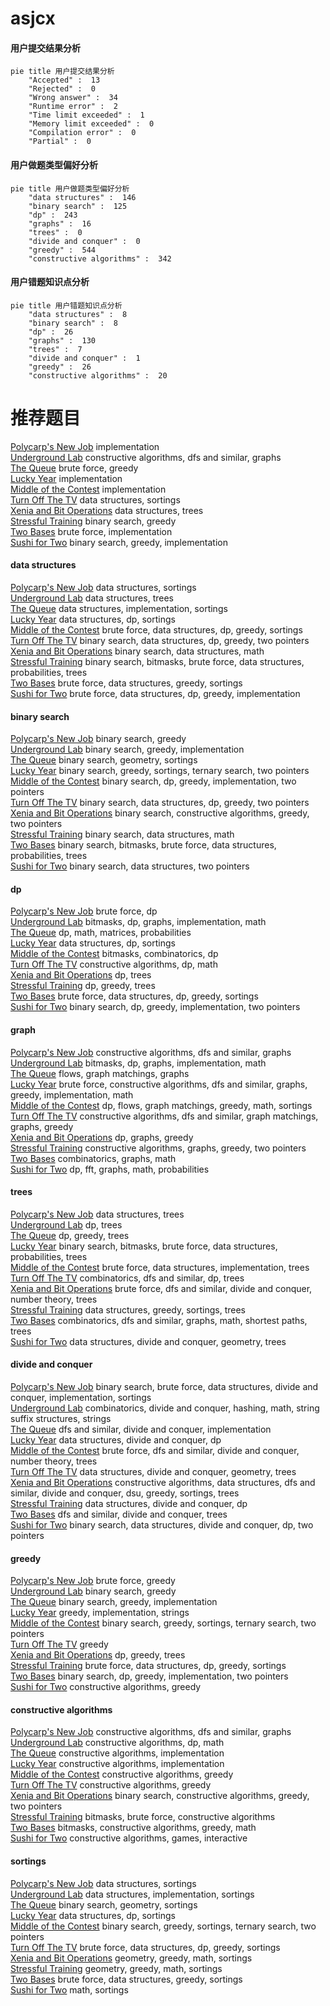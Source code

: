 # asjcx
<!-- tabs:start -->
#### **用户提交结果分析**

```mermaid
pie title 用户提交结果分析
    "Accepted" :  13
    "Rejected" :  0
    "Wrong answer" :  34
    "Runtime error" :  2
    "Time limit exceeded" :  1
    "Memory limit exceeded" :  0
    "Compilation error" :  0
    "Partial" :  0
```
#### **用户做题类型偏好分析**

```mermaid
pie title 用户做题类型偏好分析
    "data structures" :  146
    "binary search" :  125
    "dp" :  243
    "graphs" :  16
    "trees" :  0
    "divide and conquer" :  0
    "greedy" :  544
    "constructive algorithms" :  342
```
#### **用户错题知识点分析**

```mermaid
pie title 用户错题知识点分析
    "data structures" :  8
    "binary search" :  8
    "dp" :  26
    "graphs" :  130
    "trees" :  7
    "divide and conquer" :  1
    "greedy" :  26
    "constructive algorithms" :  20
```
<!-- tabs:end -->
# 推荐题目
[Polycarp's New Job](http://codeforces.com/problemset/problem/1101/E)		implementation		  
[Underground Lab](https://codeforces.com/contest/781/problem/C)		constructive algorithms,
                        dfs and similar,
                        graphs		  
[The Queue](http://codeforces.com/problemset/problem/767/B)		brute force,
                        greedy		  
[Lucky Year](http://codeforces.com/problemset/problem/808/A)		implementation		  
[Middle of the Contest](http://codeforces.com/problemset/problem/1133/A)		implementation		  
[Turn Off The TV](http://codeforces.com/problemset/problem/863/E)		data structures,
                        sortings		  
[Xenia and Bit Operations](http://codeforces.com/problemset/problem/339/D)		data structures,
                        trees		  
[Stressful Training](http://codeforces.com/problemset/problem/1132/D)		binary search,
                        greedy		  
[Two Bases](http://codeforces.com/problemset/problem/602/A)		brute force,
                        implementation		  
[Sushi for Two](http://codeforces.com/problemset/problem/1138/A)		binary search,
                        greedy,
                        implementation		  
<!-- tabs:start -->
#### **data structures**
[Polycarp's New Job](http://codeforces.com/problemset/problem/863/E)		data structures,
                        sortings		  
[Underground Lab](http://codeforces.com/problemset/problem/339/D)		data structures,
                        trees		  
[The Queue](https://codeforces.com/contest/831/problem/E)		data structures,
                        implementation,
                        sortings		  
[Lucky Year](http://codeforces.com/problemset/problem/720/D)		data structures,
                        dp,
                        sortings		  
[Middle of the Contest](http://codeforces.com/problemset/problem/777/E)		brute force,
                        data structures,
                        dp,
                        greedy,
                        sortings		  
[Turn Off The TV](http://codeforces.com/problemset/problem/1492/C)		binary search,
                        data structures,
                        dp,
                        greedy,
                        two pointers		  
[Xenia and Bit Operations](http://codeforces.com/problemset/problem/1490/G)		binary search,
                        data structures,
                        math		  
[Stressful Training](http://codeforces.com/problemset/problem/1479/D)		binary search,
                        bitmasks,
                        brute force,
                        data structures,
                        probabilities,
                        trees		  
[Two Bases](http://codeforces.com/problemset/problem/1497/A)		brute force,
                        data structures,
                        greedy,
                        sortings		  
[Sushi for Two](http://codeforces.com/problemset/problem/1491/C)		brute force,
                        data structures,
                        dp,
                        greedy,
                        implementation		  
#### **binary search**
[Polycarp's New Job](http://codeforces.com/problemset/problem/1132/D)		binary search,
                        greedy		  
[Underground Lab](http://codeforces.com/problemset/problem/1138/A)		binary search,
                        greedy,
                        implementation		  
[The Queue](http://codeforces.com/problemset/problem/887/E)		binary search,
                        geometry,
                        sortings		  
[Lucky Year](http://codeforces.com/problemset/problem/1156/C)		binary search,
                        greedy,
                        sortings,
                        ternary search,
                        two pointers		  
[Middle of the Contest](http://codeforces.com/problemset/problem/1494/C)		binary search,
                        dp,
                        greedy,
                        implementation,
                        two pointers		  
[Turn Off The TV](http://codeforces.com/problemset/problem/1492/C)		binary search,
                        data structures,
                        dp,
                        greedy,
                        two pointers		  
[Xenia and Bit Operations](http://codeforces.com/problemset/problem/1463/D)		binary search,
                        constructive algorithms,
                        greedy,
                        two pointers		  
[Stressful Training](http://codeforces.com/problemset/problem/1490/G)		binary search,
                        data structures,
                        math		  
[Two Bases](http://codeforces.com/problemset/problem/1479/D)		binary search,
                        bitmasks,
                        brute force,
                        data structures,
                        probabilities,
                        trees		  
[Sushi for Two](http://codeforces.com/problemset/problem/1436/E)		binary search,
                        data structures,
                        two pointers		  
#### **dp**
[Polycarp's New Job](http://codeforces.com/problemset/problem/1252/J)		brute force,
                        dp		  
[Underground Lab](http://codeforces.com/problemset/problem/959/E)		bitmasks,
                        dp,
                        graphs,
                        implementation,
                        math		  
[The Queue](http://codeforces.com/problemset/problem/618/G)		dp,
                        math,
                        matrices,
                        probabilities		  
[Lucky Year](http://codeforces.com/problemset/problem/720/D)		data structures,
                        dp,
                        sortings		  
[Middle of the Contest](http://codeforces.com/problemset/problem/1185/G1)		bitmasks,
                        combinatorics,
                        dp		  
[Turn Off The TV](http://codeforces.com/problemset/problem/261/C)		constructive algorithms,
                        dp,
                        math		  
[Xenia and Bit Operations](http://codeforces.com/problemset/problem/1146/F)		dp,
                        trees		  
[Stressful Training](http://codeforces.com/problemset/problem/1280/D)		dp,
                        greedy,
                        trees		  
[Two Bases](http://codeforces.com/problemset/problem/777/E)		brute force,
                        data structures,
                        dp,
                        greedy,
                        sortings		  
[Sushi for Two](http://codeforces.com/problemset/problem/1494/C)		binary search,
                        dp,
                        greedy,
                        implementation,
                        two pointers		  
#### **graph**
[Polycarp's New Job](https://codeforces.com/contest/781/problem/C)		constructive algorithms,
                        dfs and similar,
                        graphs		  
[Underground Lab](http://codeforces.com/problemset/problem/959/E)		bitmasks,
                        dp,
                        graphs,
                        implementation,
                        math		  
[The Queue](http://codeforces.com/problemset/problem/1510/B)		flows,
                        graph matchings,
                        graphs		  
[Lucky Year](http://codeforces.com/problemset/problem/1487/C)		brute force,
                        constructive algorithms,
                        dfs and similar,
                        graphs,
                        greedy,
                        implementation,
                        math		  
[Middle of the Contest](http://codeforces.com/problemset/problem/1437/C)		dp,
                        flows,
                        graph matchings,
                        greedy,
                        math,
                        sortings		  
[Turn Off The TV](http://codeforces.com/problemset/problem/1470/D)		constructive algorithms,
                        dfs and similar,
                        graph matchings,
                        graphs,
                        greedy		  
[Xenia and Bit Operations](http://codeforces.com/problemset/problem/1476/C)		dp,
                        graphs,
                        greedy		  
[Stressful Training](http://codeforces.com/problemset/problem/1304/D)		constructive algorithms,
                        graphs,
                        greedy,
                        two pointers		  
[Two Bases](http://codeforces.com/problemset/problem/1475/C)		combinatorics,
                        graphs,
                        math		  
[Sushi for Two](http://codeforces.com/problemset/problem/553/E)		dp,
                        fft,
                        graphs,
                        math,
                        probabilities		  
#### **trees**
[Polycarp's New Job](http://codeforces.com/problemset/problem/339/D)		data structures,
                        trees		  
[Underground Lab](http://codeforces.com/problemset/problem/1146/F)		dp,
                        trees		  
[The Queue](http://codeforces.com/problemset/problem/1280/D)		dp,
                        greedy,
                        trees		  
[Lucky Year](http://codeforces.com/problemset/problem/1479/D)		binary search,
                        bitmasks,
                        brute force,
                        data structures,
                        probabilities,
                        trees		  
[Middle of the Contest](http://codeforces.com/problemset/problem/1511/C)		brute force,
                        data structures,
                        implementation,
                        trees		  
[Turn Off The TV](http://codeforces.com/problemset/problem/1499/F)		combinatorics,
                        dfs and similar,
                        dp,
                        trees		  
[Xenia and Bit Operations](http://codeforces.com/problemset/problem/1491/E)		brute force,
                        dfs and similar,
                        divide and conquer,
                        number theory,
                        trees		  
[Stressful Training](http://codeforces.com/problemset/problem/1466/D)		data structures,
                        greedy,
                        sortings,
                        trees		  
[Two Bases](http://codeforces.com/problemset/problem/1495/D)		combinatorics,
                        dfs and similar,
                        graphs,
                        math,
                        shortest paths,
                        trees		  
[Sushi for Two](http://codeforces.com/problemset/problem/1303/G)		data structures,
                        divide and conquer,
                        geometry,
                        trees		  
#### **divide and conquer**
[Polycarp's New Job](http://codeforces.com/problemset/problem/1461/D)		binary search,
                        brute force,
                        data structures,
                        divide and conquer,
                        implementation,
                        sortings		  
[Underground Lab](http://codeforces.com/problemset/problem/1466/G)		combinatorics,
                        divide and conquer,
                        hashing,
                        math,
                        string suffix structures,
                        strings		  
[The Queue](http://codeforces.com/problemset/problem/1490/D)		dfs and similar,
                        divide and conquer,
                        implementation		  
[Lucky Year](https://codeforces.com/contest/1483/problem/C)		data structures,
                        divide and conquer,
                        dp		  
[Middle of the Contest](http://codeforces.com/problemset/problem/1491/E)		brute force,
                        dfs and similar,
                        divide and conquer,
                        number theory,
                        trees		  
[Turn Off The TV](http://codeforces.com/problemset/problem/1303/G)		data structures,
                        divide and conquer,
                        geometry,
                        trees		  
[Xenia and Bit Operations](http://codeforces.com/problemset/problem/1494/D)		constructive algorithms,
                        data structures,
                        dfs and similar,
                        divide and conquer,
                        dsu,
                        greedy,
                        sortings,
                        trees		  
[Stressful Training](http://codeforces.com/problemset/problem/1482/E)		data structures,
                        divide and conquer,
                        dp		  
[Two Bases](http://codeforces.com/problemset/problem/566/C)		dfs and similar,
                        divide and conquer,
                        trees		  
[Sushi for Two](http://codeforces.com/problemset/problem/1428/F)		binary search,
                        data structures,
                        divide and conquer,
                        dp,
                        two pointers		  
#### **greedy**
[Polycarp's New Job](http://codeforces.com/problemset/problem/767/B)		brute force,
                        greedy		  
[Underground Lab](http://codeforces.com/problemset/problem/1132/D)		binary search,
                        greedy		  
[The Queue](http://codeforces.com/problemset/problem/1138/A)		binary search,
                        greedy,
                        implementation		  
[Lucky Year](https://codeforces.com/contest/1086/problem/C)		greedy,
                        implementation,
                        strings		  
[Middle of the Contest](http://codeforces.com/problemset/problem/1156/C)		binary search,
                        greedy,
                        sortings,
                        ternary search,
                        two pointers		  
[Turn Off The TV](http://codeforces.com/problemset/problem/58/B)		greedy		  
[Xenia and Bit Operations](http://codeforces.com/problemset/problem/1280/D)		dp,
                        greedy,
                        trees		  
[Stressful Training](http://codeforces.com/problemset/problem/777/E)		brute force,
                        data structures,
                        dp,
                        greedy,
                        sortings		  
[Two Bases](http://codeforces.com/problemset/problem/1494/C)		binary search,
                        dp,
                        greedy,
                        implementation,
                        two pointers		  
[Sushi for Two](http://codeforces.com/problemset/problem/1450/F)		constructive algorithms,
                        greedy		  
#### **constructive algorithms**
[Polycarp's New Job](https://codeforces.com/contest/781/problem/C)		constructive algorithms,
                        dfs and similar,
                        graphs		  
[Underground Lab](http://codeforces.com/problemset/problem/261/C)		constructive algorithms,
                        dp,
                        math		  
[The Queue](http://codeforces.com/problemset/problem/609/B)		constructive algorithms,
                        implementation		  
[Lucky Year](http://codeforces.com/problemset/problem/1438/A)		constructive algorithms,
                        implementation		  
[Middle of the Contest](http://codeforces.com/problemset/problem/1450/F)		constructive algorithms,
                        greedy		  
[Turn Off The TV](http://codeforces.com/problemset/problem/1493/A)		constructive algorithms,
                        greedy		  
[Xenia and Bit Operations](http://codeforces.com/problemset/problem/1463/D)		binary search,
                        constructive algorithms,
                        greedy,
                        two pointers		  
[Stressful Training](https://codeforces.com/contest/1456/problem/B)		bitmasks,
                        brute force,
                        constructive algorithms		  
[Two Bases](http://codeforces.com/problemset/problem/1492/D)		bitmasks,
                        constructive algorithms,
                        greedy,
                        math		  
[Sushi for Two](https://codeforces.com/contest/1504/problem/D)		constructive algorithms,
                        games,
                        interactive		  
#### **sortings**
[Polycarp's New Job](http://codeforces.com/problemset/problem/863/E)		data structures,
                        sortings		  
[Underground Lab](https://codeforces.com/contest/831/problem/E)		data structures,
                        implementation,
                        sortings		  
[The Queue](http://codeforces.com/problemset/problem/887/E)		binary search,
                        geometry,
                        sortings		  
[Lucky Year](http://codeforces.com/problemset/problem/720/D)		data structures,
                        dp,
                        sortings		  
[Middle of the Contest](http://codeforces.com/problemset/problem/1156/C)		binary search,
                        greedy,
                        sortings,
                        ternary search,
                        two pointers		  
[Turn Off The TV](http://codeforces.com/problemset/problem/777/E)		brute force,
                        data structures,
                        dp,
                        greedy,
                        sortings		  
[Xenia and Bit Operations](https://codeforces.com/contest/1496/problem/C)		geometry,
                        greedy,
                        math,
                        sortings		  
[Stressful Training](http://codeforces.com/problemset/problem/1495/A)		geometry,
                        greedy,
                        math,
                        sortings		  
[Two Bases](http://codeforces.com/problemset/problem/1497/A)		brute force,
                        data structures,
                        greedy,
                        sortings		  
[Sushi for Two](http://codeforces.com/problemset/problem/1427/A)		math,
                        sortings		  
<!-- tabs:end -->
